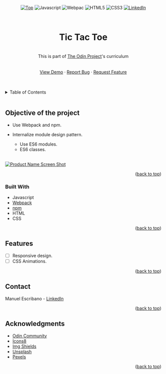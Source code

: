 <div id="top" align="center">

[![Top][top-shield]][top-url]
![Javascript][js-shield]
![Webpac][webpack-shield]
![HTML5][html-shield]
![CSS3][css-shield]
[![LinkedIn][linkedin-shield]][linkedin-url]

</div>

<br />
<div align="center">
<h1 align="center">Tic Tac Toe</h3>

  <p align="center">
      <br />
    This is part of <a href="#">The Odin Project</a>'s curriculum
    <br />
    <br />
    <br />
    <a href="https://lpregen.github.io/tic-tac-toe/">View Demo</a>
    ·
    <a href="https://github.com/LPRegen/tic-tac-toe/issues">Report Bug</a>
    ·
    <a href="https://github.com/LPRegen/tic-tac-toe/issues">Request Feature</a>
    <br />
    <br />
    <br />

  </p>
</div>

<details>
  <summary>Table of Contents</summary>
  <ol>
    <li>
      <a href="#about-of-the-project">Objective of the project</a>
      <ul>
        <li><a href="#built-with">Built With</a></li>
      </ul>
    </li>
    <li><a href="#features">Features</a></li>
    <li><a href="#contact">Contact</a></li>
    <li><a href="#acknowledgments">Acknowledgments</a></li>
  </ol>
</details>
    <br />

## Objective of the project

- Use Webpack and npm.
- Internalize module design pattern.

  - Use ES6 modules.
  - ES6 classes.

  <br />

[![Product Name Screen Shot][product-screenshot]](https://github.com/LPRegen/tic-tac-toe/blob/main/images/tic-tac-toe.png)

<p align="right">(<a href="#top">back to top</a>)</p>

### Built With

- Javascript
- [Webpack](https://webpack.js.org/)
- [npm](https://www.npmjs.com/)
- HTML
- CSS

<p align="right">(<a href="#top">back to top</a>)</p>

## Features

- [ ] Responsive design.
- [ ] CSS Animations.

<p align="right">(<a href="#top">back to top</a>)</p>

## Contact

Manuel Escribano - [LinkedIn](https://www.linkedin.com/in/manuel-escribano-639199151/)

<p align="right">(<a href="#top">back to top</a>)</p>

## Acknowledgments

- [Odin Community](https://www.theodinproject.com/)
- [Icons8](https://icons8.com/)
- [Img Shields](https://shields.io/)
- [Unsplash](https://unsplash.com/)
- [Pexels](https://pexels.com/)

<p align="right">(<a href="#top">back to top</a>)</p>

[linkedin-shield]: https://img.shields.io/badge/-LinkedIn-black.svg?style=for-the-badge&logo=linkedin&colorB=555
[linkedin-url]: https://www.linkedin.com/in/manuel-escribano-639199151/
[product-screenshot]: images/tic-tac-toe.png
[top-shield]: https://img.shields.io/badge/TOP-The%20Odin%20Project-orange?style=for-the-badge
[top-url]: https://www.theodinproject.com/
[js-shield]: https://img.shields.io/badge/javascript-%23323330.svg?style=for-the-badge&logo=javascript&logoColor=%23F7DF1E
[html-shield]: https://img.shields.io/badge/html5-%23E34F26.svg?style=for-the-badge&logo=html5&logoColor=white
[css-shield]: https://img.shields.io/badge/css3-%231572B6.svg?style=for-the-badge&logo=css3&logoColor=white?
[webpack-shield]: https://img.shields.io/badge/Webpack-blue?style=for-the-badge&logo=appveyor
